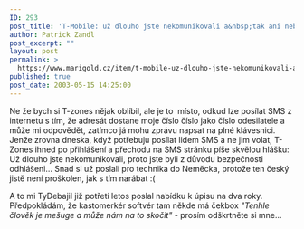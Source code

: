 ```yaml
---
ID: 293
post_title: 'T-Mobile: už dlouho jste nekomunikovali a&nbsp;tak ani nebudete&#8230;'
author: Patrick Zandl
post_excerpt: ""
layout: post
permalink: >
  https://www.marigold.cz/item/t-mobile-uz-dlouho-jste-nekomunikovali-a-tak-ani-nebudete
published: true
post_date: 2003-05-15 14:25:00
---
```

<P>Ne že bych si T-zones nějak oblíbil, ale je to&#160; místo, odkud lze posílat SMS z internetu s tím, že adresát dostane moje číslo číslo jako číslo odesilatele a může mi odpovědět, zatímco já mohu zprávu napsat na plné klávesnici. Jenže zrovna dneska, když potřebuju posílat lidem SMS a ne jim volat, T-Zones ihned po přihlášení a přechodu na SMS stránku&#160;píše skvělou hlášku: Už dlouho jste nekomunikovali, proto jste byli z důvodu bezpečnosti odhlášeni... Snad si už poslali pro technika do Neměcka, protože ten český jistě není proškolen, jak s tím narábat :(</P>
<P>A to mi TyDebajil již potřetí letos poslal nabídku k úpisu na dva roky. Předpokládám, že kastomerkér softvér tam někde má čekbox <EM>"Tenhle člověk je mešuge a může nám na to skočit"</EM> - prosím odškrtněte si mne...</P>